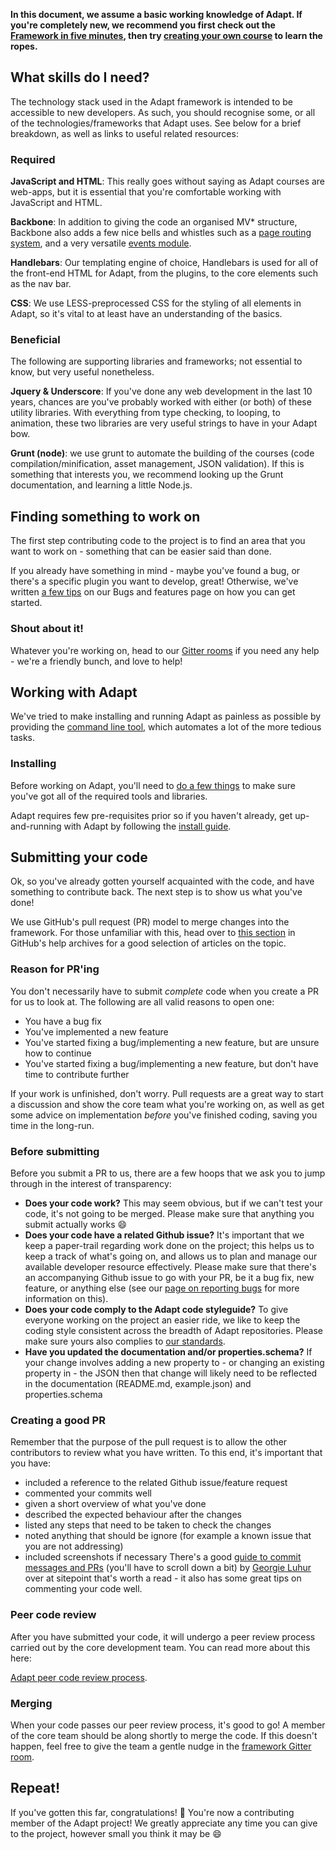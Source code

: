 **In this document, we assume a basic working knowledge of Adapt. If you're completely new, we recommend you first check out the [Framework in five minutes](https://github.com/adaptlearning/adapt_framework/wiki/Framework-in-five-minutes), then try [creating your own course](https://github.com/adaptlearning/adapt_framework/wiki/Creating-your-first-course) to learn the ropes.**

## What skills do I need?

The technology stack used in the Adapt framework is intended to be accessible to new developers. As such, you should recognise some, or all of the technologies/frameworks that Adapt uses. See below for a brief breakdown, as well as links to useful related resources:

### Required

**JavaScript and HTML**: This really goes without saying as Adapt courses are web-apps, but it is essential that you're comfortable working with JavaScript and HTML.

**Backbone**: In addition to giving the code an organised MV* structure, Backbone also adds a few nice bells and whistles such as a [page routing system](http://backbonejs.org/#Router), and a very versatile [events module](http://backbonejs.org/#Events).

**Handlebars**: Our templating engine of choice, Handlebars is used for all of the front-end HTML for Adapt, from the plugins, to the core elements such as the nav bar.

**CSS**: We use LESS-preprocessed CSS for the styling of all elements in Adapt, so it's vital to at least have an understanding of the basics.

### Beneficial

The following are supporting libraries and frameworks; not essential to know, but very useful nonetheless.

**Jquery & Underscore**: If you've done any web development in the last 10 years, chances are you've probably worked with either (or both) of these utility libraries. With everything from type checking, to looping, to animation, these two libraries are very useful strings to have in your Adapt bow.

**Grunt (node)**: we use grunt to automate the building of the courses (code compilation/minification, asset management, JSON validation). If this is something that interests you, we recommend looking up the Grunt documentation, and learning a little Node.js.

## Finding something to work on

The first step contributing code to the project is to find an area that you want to work on - something that can be easier said than done.

If you already have something in mind - maybe you've found a bug, or there's a specific plugin you want to develop, great! Otherwise, we've written [a few tips](https://github.com/adaptlearning/adapt_framework/wiki/Bugs-and-features/) on our Bugs and features page on how you can get started.

### Shout about it!

Whatever you're working on, head to our [Gitter rooms](https://gitter.im/orgs/adaptlearning/rooms) if you need any help - we're a friendly bunch, and love to help!

## Working with Adapt

We've tried to make installing and running Adapt as painless as possible by providing the [command line tool](https://github.com/adaptlearning/adapt_framework/wiki/Adapt-Command-Line-Interface), which automates a lot of the more tedious tasks.

### Installing

Before working on Adapt, you'll need to [do a few things](https://github.com/adaptlearning/adapt_framework/wiki/Setting-up-your-development-environment) to make sure you've got all of the required tools and libraries.

Adapt requires few pre-requisites prior so if you haven't already, get up-and-running with Adapt by following the [install guide](https://github.com/adaptlearning/adapt_framework/wiki/Manual-installation-of-the-Adapt-framework).

## Submitting your code

Ok, so you've already gotten yourself acquainted with the code, and have something to contribute back. The next step is to show us what you've done!

We use GitHub's pull request (PR) model to merge changes into the framework. For those unfamiliar with this, head over to [this section](https://help.github.com/articles/proposing-changes-to-a-project-with-pull-requests/) in GitHub's help archives for a good selection of articles on the topic.

### Reason for PR'ing

You don't necessarily have to submit *complete* code when you create a PR for us to look at. The following are all valid reasons to open one:

- You have a bug fix
- You've implemented a new feature
- You've started fixing a bug/implementing a new feature, but are unsure how to continue
- You've started fixing a bug/implementing a new feature, but don't have time to contribute further

If your work is unfinished, don't worry. Pull requests are a great way to start a discussion and show the core team what you're working on, as well as get some advice on implementation *before* you've finished coding, saving you time in the long-run.

### Before submitting

Before you submit a PR to us, there are a few hoops that we ask you to jump through in the interest of transparency:

- **Does your code work?** This may seem obvious, but if we can't test your code, it's not going to be merged. Please make sure that anything you submit actually works :smile:
- **Does your code have a related Github issue?** It's important that we keep a paper-trail regarding work done on the project; this helps us to keep a track of what's going on, and allows us to plan and manage our available developer resource effectively. Please make sure that there's an accompanying Github issue to go with your PR, be it a bug fix, new feature, or anything else (see our [page on reporting bugs](https://github.com/adaptlearning/adapt_framework/wiki/Bugs-and-features#reporting-bugs) for more information on this).
- **Does your code comply to the Adapt code styleguide?** To give everyone working on the project an easier ride, we like to keep the coding style consistent across the breadth of Adapt repositories. Please make sure yours also complies to [our standards](https://github.com/adaptlearning/documentation/blob/master/01_cross_workstream/style_guide.md).
- **Have you updated the documentation and/or properties.schema?** If your change involves adding a new property to - or changing an existing property in - the JSON then that change will likely need to be reflected in the documentation (README.md, example.json) and properties.schema

### Creating a good PR
Remember that the purpose of the pull request is to allow the other contributors to review what you have written. To this end, it's important that you have:
* included a reference to the related Github issue/feature request
* commented your commits well
* given a short overview of what you've done
* described the expected behaviour after the changes
* listed any steps that need to be taken to check the changes
* noted anything that should be ignore (for example a known issue that you are not addressing)
* included screenshots if necessary
There's a good [guide to commit messages and PRs](http://www.sitepoint.com/how-good-are-your-html-and-css-comments/) (you'll have to scroll down a bit) by [Georgie Luhur](http://www.sitepoint.com/author/gluhur/) over at sitepoint that's worth a read - it also has some great tips on commenting your code well.

### Peer code review

After you have submitted your code, it will undergo a peer review process carried out by the core development team. You can read more about this here:

[Adapt peer code review process](https://github.com/adaptlearning/adapt_framework/wiki/Peer-Code-Review).

### Merging

When your code passes our peer review process, it's good to go! A member of the core team should be along shortly to merge the code. If this doesn't happen, feel free to give the team a gentle nudge in the [framework Gitter room](https://gitter.im/adaptlearning/adapt_framework).

## Repeat!

If you've gotten this far, congratulations! :tada: You're now a contributing member of the Adapt project! We greatly appreciate any time you can give to the project, however small you think it may be :smile:
